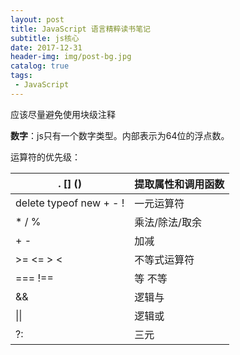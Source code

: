 ```yaml
---
layout: post
title: JavaScript 语言精粹读书笔记
subtitle: js核心
date: 2017-12-31
header-img: img/post-bg.jpg
catalog: true
tags:
 - JavaScript
---
```


应该尽量避免使用块级注释

**数字**：js只有一个数字类型。内部表示为64位的浮点数。

运算符的优先级：

| . [] ()                 | 提取属性和调用函数 |
| ----------------------- | --------- |
| delete typeof new + - ! | 一元运算符     |
| * / %                   | 乘法/除法/取余  |
| + -                     | 加减        |
| >= <= > <               | 不等式运算符    |
| === !==                 | 等  不等     |
| &&                      | 逻辑与       |
| \|\|                    | 逻辑或       |
| ?:                      | 三元        |

